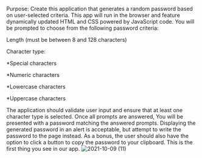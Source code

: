 Purpose:
Create this application that generates a random password based on user-selected criteria. This app will run in the browser and feature dynamically updated HTML and CSS powered by JavaScript code.
You will be prompted to choose from the following password criteria:

Length (must be between 8 and 128 characters)

Character type:


*Special characters 

*Numeric characters

*Lowercase characters

*Uppercase characters

The application should validate user input and ensure that at least one character type is selected. Once all prompts are answered, You will be presented with a password matching the answered prompts. Displaying the generated password in an alert is acceptable, but attempt to write the password to the page instead. As a bonus, the user should also have the option to click a button to copy the password to your clipboard.
This is the first thing you see in our app.
![2021-10-09 (11)](https://user-images.githubusercontent.com/84550325/136678516-6c6b4324-7dfa-417d-898a-8da6041c74a7.png)
